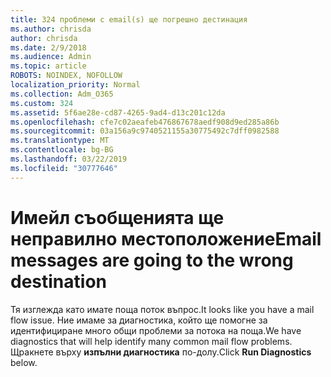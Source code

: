 ```yaml
---
title: 324 проблеми с email(s) ще погрешно дестинация
ms.author: chrisda
author: chrisda
ms.date: 2/9/2018
ms.audience: Admin
ms.topic: article
ROBOTS: NOINDEX, NOFOLLOW
localization_priority: Normal
ms.collection: Adm_O365
ms.custom: 324
ms.assetid: 5f6ae28e-cd87-4265-9ad4-d13c201c12da
ms.openlocfilehash: cfe7c02aeafeb476867678aedf908d9ed285a86b
ms.sourcegitcommit: 03a156a9c9740521155a30775492c7dff0982588
ms.translationtype: MT
ms.contentlocale: bg-BG
ms.lasthandoff: 03/22/2019
ms.locfileid: "30777646"
---
```

# <a name="email-messages-are-going-to-the-wrong-destination"></a><span data-ttu-id="9b00c-102">Имейл съобщенията ще неправилно местоположение</span><span class="sxs-lookup"><span data-stu-id="9b00c-102">Email messages are going to the wrong destination</span></span>

<span data-ttu-id="9b00c-103">Тя изглежда като имате поща поток въпрос.</span><span class="sxs-lookup"><span data-stu-id="9b00c-103">It looks like you have a mail flow issue.</span></span> <span data-ttu-id="9b00c-104">Ние имаме за диагностика, който ще помогне за идентифициране много общи проблеми за потока на поща.</span><span class="sxs-lookup"><span data-stu-id="9b00c-104">We have diagnostics that will help identify many common mail flow problems.</span></span> <span data-ttu-id="9b00c-105">Щракнете върху **изпълни диагностика** по-долу.</span><span class="sxs-lookup"><span data-stu-id="9b00c-105">Click **Run Diagnostics** below.</span></span> 
  

